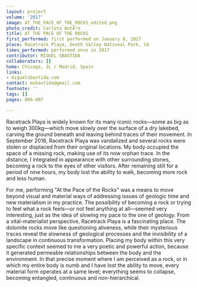 ```yaml
---
layout: project
volume: '2017'
image: AT_THE_PACE_OF_THE_ROCKS_edited.png
photo_credit: Carlota AntÃ³n
title: AT THE PACE OF THE ROCKS
first_performed: first performed on January 8, 2017
place: Racetrack Playa, Death Valley National Park, CA
times_performed: performed once in 2017
contributor: MIGUEL SBASTIDA
collaborators: []
home: Chicago, IL / Madrid, Spain
links:
- miguelsbastida.com
contact: msbastida@gmail.com
footnote: ''
tags: []
pages: 006-007

---
```


Racetrack Playa is widely known for its many iconic rocks—some as big as to weigh 300kg—which move slowly over the surface of a dry lakebed, carving the ground beneath and leaving behind traces of their movement. In September 2016, Racetrack Playa was vandalized and several rocks were stolen or displaced from their original locations. My body occupied the space of a missing rock, making use of its now orphan trace. In the distance, I integrated in appearance with other surrounding stones, becoming a rock to the eyes of other visitors. After remaining still for a period of nine hours, my body lost the ability to walk, becoming more rock and less human.

For me, performing "At the Pace of the Rocks" was a means to move beyond visual and material ways of addressing issues of geologic time and new materialism in my practice. The possibility of becoming a rock or trying to feel what a rock feels—or not feel anything at all—seemed very interesting, just as the idea of slowing my pace to the one of geology. From a vital-materialist perspective, Racetrack Playa is a fascinating place. The dolomite rocks move like questioning aliveness, while their mysterious traces reveal the slowness of geological processes and the invisibility of a landscape in continuous transformation. Placing my body within this very specific context seemed to me a very poetic and powerful action, because it generated permeable relationships between the body and the environment. In that precise moment where I am perceived as a rock, or in which my entire body is numb and I have lost the ability to move, every material form operates at a same level; everything seems to collapse, becoming entangled, continuous and non-hierarchical.
